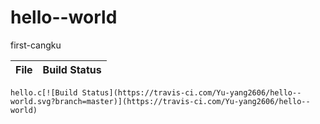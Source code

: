 # hello--world
first-cangku

File|Build Status
---|---
    hello.c[![Build Status](https://travis-ci.com/Yu-yang2606/hello--world.svg?branch=master)](https://travis-ci.com/Yu-yang2606/hello--world)
